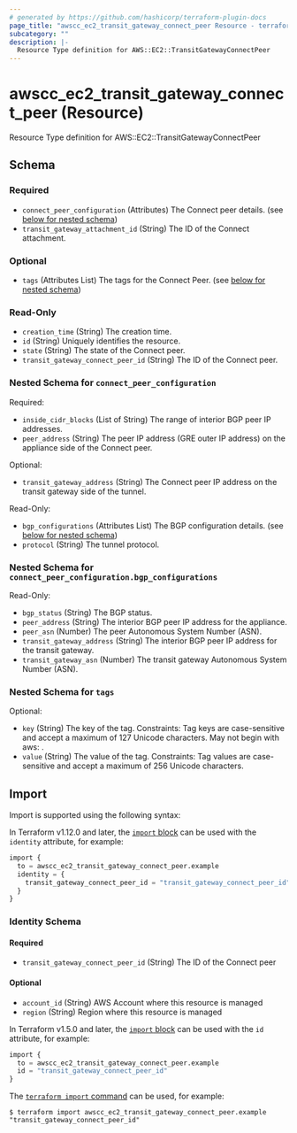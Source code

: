 ```yaml
---
# generated by https://github.com/hashicorp/terraform-plugin-docs
page_title: "awscc_ec2_transit_gateway_connect_peer Resource - terraform-provider-awscc"
subcategory: ""
description: |-
  Resource Type definition for AWS::EC2::TransitGatewayConnectPeer
---
```


# awscc_ec2_transit_gateway_connect_peer (Resource)

Resource Type definition for AWS::EC2::TransitGatewayConnectPeer



<!-- schema generated by tfplugindocs -->
## Schema

### Required

- `connect_peer_configuration` (Attributes) The Connect peer details. (see [below for nested schema](#nestedatt--connect_peer_configuration))
- `transit_gateway_attachment_id` (String) The ID of the Connect attachment.

### Optional

- `tags` (Attributes List) The tags for the Connect Peer. (see [below for nested schema](#nestedatt--tags))

### Read-Only

- `creation_time` (String) The creation time.
- `id` (String) Uniquely identifies the resource.
- `state` (String) The state of the Connect peer.
- `transit_gateway_connect_peer_id` (String) The ID of the Connect peer.

<a id="nestedatt--connect_peer_configuration"></a>
### Nested Schema for `connect_peer_configuration`

Required:

- `inside_cidr_blocks` (List of String) The range of interior BGP peer IP addresses.
- `peer_address` (String) The peer IP address (GRE outer IP address) on the appliance side of the Connect peer.

Optional:

- `transit_gateway_address` (String) The Connect peer IP address on the transit gateway side of the tunnel.

Read-Only:

- `bgp_configurations` (Attributes List) The BGP configuration details. (see [below for nested schema](#nestedatt--connect_peer_configuration--bgp_configurations))
- `protocol` (String) The tunnel protocol.

<a id="nestedatt--connect_peer_configuration--bgp_configurations"></a>
### Nested Schema for `connect_peer_configuration.bgp_configurations`

Read-Only:

- `bgp_status` (String) The BGP status.
- `peer_address` (String) The interior BGP peer IP address for the appliance.
- `peer_asn` (Number) The peer Autonomous System Number (ASN).
- `transit_gateway_address` (String) The interior BGP peer IP address for the transit gateway.
- `transit_gateway_asn` (Number) The transit gateway Autonomous System Number (ASN).



<a id="nestedatt--tags"></a>
### Nested Schema for `tags`

Optional:

- `key` (String) The key of the tag. Constraints: Tag keys are case-sensitive and accept a maximum of 127 Unicode characters. May not begin with aws: .
- `value` (String) The value of the tag. Constraints: Tag values are case-sensitive and accept a maximum of 256 Unicode characters.

## Import

Import is supported using the following syntax:

In Terraform v1.12.0 and later, the [`import` block](https://developer.hashicorp.com/terraform/language/import) can be used with the `identity` attribute, for example:

```terraform
import {
  to = awscc_ec2_transit_gateway_connect_peer.example
  identity = {
    transit_gateway_connect_peer_id = "transit_gateway_connect_peer_id"
  }
}
```

<!-- schema generated by tfplugindocs -->
### Identity Schema

#### Required

- `transit_gateway_connect_peer_id` (String) The ID of the Connect peer

#### Optional

- `account_id` (String) AWS Account where this resource is managed
- `region` (String) Region where this resource is managed

In Terraform v1.5.0 and later, the [`import` block](https://developer.hashicorp.com/terraform/language/import) can be used with the `id` attribute, for example:

```terraform
import {
  to = awscc_ec2_transit_gateway_connect_peer.example
  id = "transit_gateway_connect_peer_id"
}
```

The [`terraform import` command](https://developer.hashicorp.com/terraform/cli/commands/import) can be used, for example:

```shell
$ terraform import awscc_ec2_transit_gateway_connect_peer.example "transit_gateway_connect_peer_id"
```

